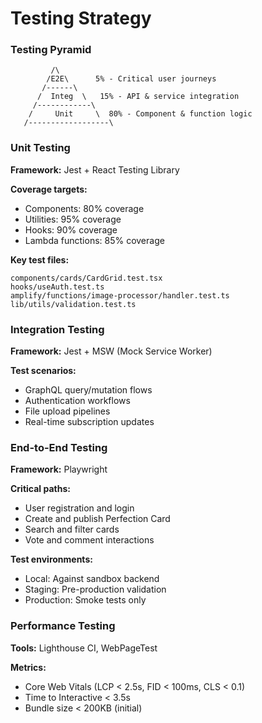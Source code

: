 # Testing Strategy

### Testing Pyramid

```
         /\
        /E2E\      5% - Critical user journeys
       /------\
      /  Integ  \   15% - API & service integration
     /------------\
    /     Unit     \  80% - Component & function logic
   /------------------\
```

### Unit Testing

**Framework:** Jest + React Testing Library

**Coverage targets:**
- Components: 80% coverage
- Utilities: 95% coverage
- Hooks: 90% coverage
- Lambda functions: 85% coverage

**Key test files:**
```
components/cards/CardGrid.test.tsx
hooks/useAuth.test.ts
amplify/functions/image-processor/handler.test.ts
lib/utils/validation.test.ts
```

### Integration Testing

**Framework:** Jest + MSW (Mock Service Worker)

**Test scenarios:**
- GraphQL query/mutation flows
- Authentication workflows
- File upload pipelines
- Real-time subscription updates

### End-to-End Testing

**Framework:** Playwright

**Critical paths:**
- User registration and login
- Create and publish Perfection Card
- Search and filter cards
- Vote and comment interactions

**Test environments:**
- Local: Against sandbox backend
- Staging: Pre-production validation
- Production: Smoke tests only

### Performance Testing

**Tools:** Lighthouse CI, WebPageTest

**Metrics:**
- Core Web Vitals (LCP < 2.5s, FID < 100ms, CLS < 0.1)
- Time to Interactive < 3.5s
- Bundle size < 200KB (initial)
